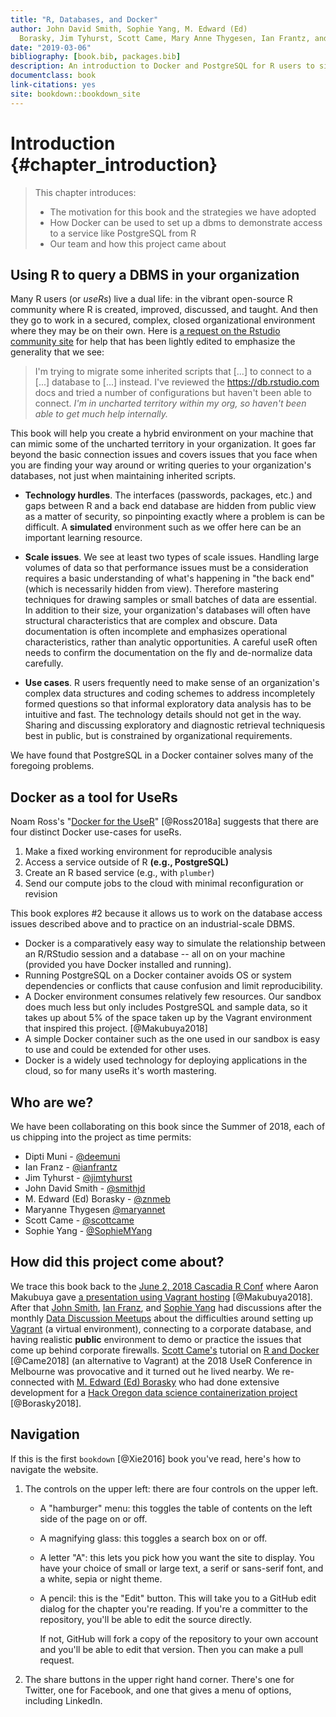 ```yaml
---
title: "R, Databases, and Docker"
author: John David Smith, Sophie Yang, M. Edward (Ed) 
  Borasky, Jim Tyhurst, Scott Came, Mary Anne Thygesen, Ian Frantz, and Dipti Muni
date: "2019-03-06"
bibliography: [book.bib, packages.bib]
description: An introduction to Docker and PostgreSQL for R users to simulate use cases behind corporate walls.
documentclass: book
link-citations: yes
site: bookdown::bookdown_site
---
```


# Introduction {#chapter_introduction}

> This chapter introduces:
> 
> * The motivation for this book and the strategies we have adopted
> * How Docker can be used to set up a dbms to demonstrate access to a service like PostgreSQL from R
> * Our team and how this project came about

## Using R to query a DBMS in your organization

Many R users (or *useRs*) live a dual life: in the vibrant open-source R community where R is created, improved, discussed, and taught. And then they go to work in a secured, complex, closed organizational environment where they may be on their own.  Here is [a request on the Rstudio community site](https://community.rstudio.com/t/moving-from-rjdbc-to-odbc/22419) for help that has been lightly edited to emphasize the generality that we see:

> I'm trying to migrate some inherited scripts that [...] to connect to a [...] database to [...] instead. I've reviewed the https://db.rstudio.com docs and tried a number of configurations but haven't been able to connect. *I'm in uncharted territory within my org, so haven't been able to get much help internally.*

This book will help you create a hybrid environment on your machine that can mimic some of the uncharted territory in your organization.  It goes far beyond the basic connection issues and covers issues that you face when you are finding your way around or writing queries to your organization's databases, not just when maintaining inherited scripts.

* **Technology hurdles**.  The interfaces (passwords, packages, etc.) and gaps between R and a back end database are hidden from public view as a matter of security, so pinpointing exactly where a problem is can be difficult. A **simulated** environment such as we offer here can be an important learning resource.

* **Scale issues**. We see at least two types of scale issues.  Handling large volumes of data so that performance issues must be a consideration requires a basic understanding of what's happening in "the back end" (which is necessarily hidden from view). Therefore mastering techniques for drawing samples or small batches of data are essential. In addition to their size, your organization's databases will often have structural characteristics that are complex and obscure.  Data documentation is often incomplete and emphasizes operational characteristics, rather than analytic opportunities.  A careful useR often needs to confirm the documentation on the fly and de-normalize data carefully.

* **Use cases**. R users frequently need to make sense of an organization's complex data structures and coding schemes to address incompletely formed questions so that informal exploratory data analysis has to be intuitive and fast. The technology details should not get in the way. Sharing and discussing exploratory and diagnostic retrieval techniquesis best in public, but is constrained by organizational requirements.

We have found that PostgreSQL in a Docker container solves many of the foregoing problems.

## Docker as a tool for UseRs

Noam Ross's "[Docker for the UseR](https://nyhackr.blob.core.windows.net/presentations/Docker-for-the-UseR_Noam-Ross.pdf)" [@Ross2018a] suggests that there are four distinct Docker use-cases for useRs.  

1. Make a fixed working environment for reproducible analysis
2. Access a service outside of R **(e.g., PostgreSQL)**
3. Create an R based service (e.g., with `plumber`)
4. Send our compute jobs to the cloud with minimal reconfiguration or revision

This book explores #2 because it allows us to work on the database access issues described above and to practice on an industrial-scale DBMS.  

* Docker is a comparatively easy way to simulate the relationship between an R/RStudio session and a database -- all on on your machine (provided you have Docker installed and running). 
* Running PostgreSQL on a Docker container avoids OS or system dependencies or conflicts that cause confusion and limit reproducibility. 
* A Docker environment consumes relatively few resources.  Our sandbox does much less but only includes PostgreSQL and sample data, so it takes up about 5% of the space taken up by the Vagrant environment that inspired this project. [@Makubuya2018]
* A simple Docker container such as the one used in our sandbox is easy to use and could be extended for other uses.
* Docker is a widely used technology for deploying applications in the cloud, so for many useRs it's worth mastering.

## Who are we?

We have been collaborating on this book since the Summer of 2018, each of us chipping into the project as time permits:

* Dipti Muni - [\@deemuni](https://github.com/deemuni)
* Ian Franz - [\@ianfrantz](https://github.com/ianfrantz)
* Jim Tyhurst - [\@jimtyhurst](https://github.com/jimtyhurst)
* John David Smith - [\@smithjd](https://github.com/smithjd)
* M. Edward (Ed) Borasky - [\@znmeb](https://github.com/znmeb)
* Maryanne Thygesen [\@maryannet](https://github.com/maryannet)
* Scott Came - [\@scottcame](https://github.com/scottcame)
* Sophie Yang - [\@SophieMYang](https://github.com/SophieMYang)

## How did this project come about?

We trace this book back to the [June 2, 2018 Cascadia R Conf](https://cascadiarconf.com/) where Aaron Makubuya gave [a presentation using Vagrant hosting](https://github.com/Cascadia-R/Using_R_With_Databases) [@Makubuya2018].  After that [John Smith](https://github.com/smithjd), [Ian Franz](https://github.com/ianfrantz), and [Sophie Yang](https://github.com/SophieMYang) had discussions after the monthly [Data Discussion Meetups](https://www.meetup.com/Portland-Data-Science-Group/events/fxvhbnywmbgb/) about the difficulties around setting up [Vagrant](https://www.vagrantup.com/) (a virtual environment), connecting to a corporate database, and having realistic **public** environment to demo or practice the issues that come up behind corporate firewalls. [Scott Came's](https://github.com/scottcame) tutorial on [R and Docker](http://www.cascadia-analytics.com/2018/07/21/docker-r-p1.html) [@Came2018] (an alternative to Vagrant) at the 2018 UseR Conference in Melbourne was provocative and it turned out he lived nearby.  We re-connected with [M. Edward (Ed) Borasky](https://github.com/znmeb) who had done extensive development for a [Hack Oregon data science containerization project](https://github.com/hackoregon/data-science-pet-containers) [@Borasky2018].

## Navigation
If this is the first `bookdown` [@Xie2016] book you've read, here's how to navigate the website.

1. The controls on the upper left: there are four controls on the upper left.

    * A "hamburger" menu: this toggles the table of contents on the left side of the page on or off.
    * A magnifying glass: this toggles a search box on or off.
    * A letter "A": this lets you pick how you want the site to display. You have your choice of small or large text, a serif or sans-serif font, and a white, sepia or night theme.
    * A pencil: this is the "Edit" button. This will take you to a GitHub edit dialog for the chapter you're reading. If you're a committer to the repository, you'll be able to edit the source directly. 
    
        If not, GitHub will fork a copy of the repository to your own account and you'll be able to edit that version. Then you can make a pull request.
    
2. The share buttons in the upper right hand corner. There's one for Twitter, one for Facebook, and one that gives a menu of options, including LinkedIn.


